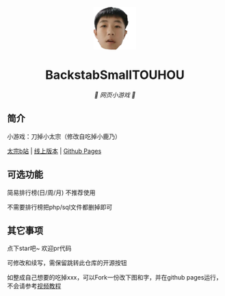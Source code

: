 <p align="center">
  <a href="https://timothyrunior.github.io/BackstabSmallTOUHOU/"><img src="https://github.com/arcxingye/EatKano/blob/main/static/image/ClickBefore.png?raw=true" width="100" height="100" alt="BackstabSmallTOUHOU"></a>
</p>
<div align="center">

# BackstabSmallTOUHOU

_🦌 网页小游戏 🥛_

</div>


## 简介

小游戏：刀掉小太宗（修改自吃掉小鹿乃）

[太宗b站](https://space.bilibili.com/96135392/?spm_id_from=333.999.0.0)
|
[线上版本](nope)
|
[Github Pages](https://arcxingye.github.io/EatKano/index.html)

## 可选功能

简易排行榜(日/周/月) 不推荐使用

不需要排行榜把php/sql文件都删掉即可

## 其它事项

点下star吧~ 欢迎pr代码

可修改和续写，需保留跳转此仓库的开源按钮

如整成自己想要的吃掉xxx，可以Fork一份改下图和字，并在github pages运行，不会请参考[视频教程](https://www.bilibili.com/video/BV1jT4y1y7kA)

